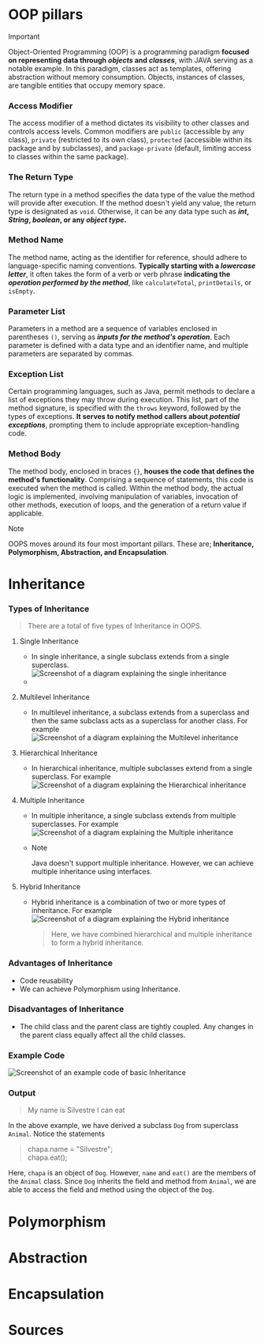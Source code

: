 # OOP pillars

> [!IMPORTANT]
> Object-Oriented Programming (OOP) is a programming paradigm **focused on representing data through _objects_ and _classes_**, with JAVA serving as a notable example. In this paradigm, classes act as templates, offering abstraction without memory consumption. Objects, instances of classes, are tangible entities that occupy memory space.

### Access Modifier

The access modifier of a method dictates its visibility to other classes and controls access levels. Common modifiers are `public` (accessible by any class), `private` (restricted to its own class), `protected` (accessible within its package and by subclasses), and `package-private` (default, limiting access to classes within the same package).

### The Return Type

The return type in a method specifies the data type of the value the method will provide after execution. If the method doesn't yield any value, the return type is designated as `void`. Otherwise, it can be any data type such as **_int_, _String_, _boolean_, or any _object type_.**

### Method Name

The method name, acting as the identifier for reference, should adhere to language-specific naming conventions. **Typically starting with a _lowercase letter_**, it often takes the form of a verb or verb phrase **indicating the _operation performed by the method_**, like `calculateTotal`, `printDetails`, or `isEmpty`.

### Parameter List

Parameters in a method are a sequence of variables enclosed in parentheses `()`, serving as **_inputs for the method's operation_**. Each parameter is defined with a data type and an identifier name, and multiple parameters are separated by commas.

### Exception List

Certain programming languages, such as Java, permit methods to declare a list of exceptions they may throw during execution. This list, part of the method signature, is specified with the `throws` keyword, followed by the types of exceptions. **It serves to notify method callers about _potential exceptions_**, prompting them to include appropriate exception-handling code.

### Method Body

The method body, enclosed in braces `{}`, **houses the code that defines the method's functionality**. Comprising a sequence of statements, this code is executed when the method is called. Within the method body, the actual logic is implemented, involving manipulation of variables, invocation of other methods, execution of loops, and the generation of a return value if applicable.

> [!NOTE]
> OOPS moves around its four most important pillars. These are; **Inheritance, Polymorphism, Abstraction, and Encapsulation**.

# Inheritance

### Types of Inheritance

> There are a total of five types of Inheritance in OOPS.

1. Single Inheritance
   - In single inheritance, a single subclass extends from a single superclass.
     ![Screenshot of a diagram explaining the single inheritance](/images/inheritance/singleInheritance.png)
   -
2. Multilevel Inheritance
   - In multilevel inheritance, a subclass extends from a superclass and then the same subclass acts as a superclass for another class. For example
     ![Screenshot of a diagram explaining the Multilevel inheritance](/images/inheritance/multilevelInheritance.png)
3. Hierarchical Inheritance
   - In hierarchical inheritance, multiple subclasses extend from a single superclass. For example
     ![Screenshot of a diagram explaining the Hierarchical inheritance](/images/inheritance/hierarchicalInheritance.png)
4. Multiple Inheritance

   - In multiple inheritance, a single subclass extends from multiple superclasses. For example
     ![Screenshot of a diagram explaining the Multiple inheritance](/images/inheritance/multipleInheritance.png)
   - > [!NOTE]
     > Java doesn't support multiple inheritance. However, we can achieve multiple inheritance using interfaces.

5. Hybrid Inheritance
   - Hybrid inheritance is a combination of two or more types of inheritance. For example
     ![Screenshot of a diagram explaining the Hybrid inheritance](/images/inheritance/hybridInheritance.png)
     > Here, we have combined hierarchical and multiple inheritance to form a hybrid inheritance.

### Advantages of Inheritance

- Code reusability
- We can achieve Polymorphism using Inheritance.

### Disadvantages of Inheritance

- The child class and the parent class are tightly coupled. Any changes in the parent class equally affect all the child classes.

### Example Code

![Screenshot of an example code of basic Inheritance](/images/inheritance/inheritanceCode.png)

### Output

> My name is Silvestre
> I can eat

In the above example, we have derived a subclass `Dog` from superclass `Animal`. Notice the statements

> chapa.name = "Silvestre";  
> chapa.eat();

Here, `chapa` is an object of `Dog`. However, `name` and `eat()` are the members of the `Animal` class. Since `Dog` inherits the field and method from `Animal`, we are able to access the field and method using the object of the `Dog`.

# Polymorphism

# Abstraction

# Encapsulation

# Sources
